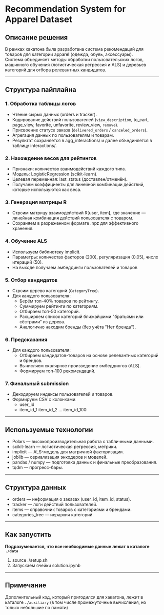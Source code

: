 # Recommendation System for Apparel Dataset

## Описание решения

В рамках хакатона была разработана система рекомендаций для товаров для категории apparel (одежда, обувь, аксессуары).  
Система объединяет методы обработки пользовательских логов, машинного обучения (логистическая регрессия и ALS) и деревьев категорий для отбора релевантных кандидатов.

---

## Структура пайплайна

### 1. Обработка таблицы логов
- Чтение сырых данных (orders и tracker).
- Кодирование действий пользователей (`view_description`, to_cart, page_view, favorite, unfavorite, review_view, `remove`).
- Присвоение статуса заказа (`delivered_orders` / `canceled_orders`).
- Агрегация данных по пользователям и товарам.
- Результат сохраняется в agg_interactions/ и далее объединяется в таблицу interactions/.

### 2. Нахождение весов для рейтингов
- Признаки: количество взаимодействий каждого типа.
- Модель: LogisticRegression (scikit-learn).
- Целевая переменная: last_status (доставлен/отменён).
- Получаем коэффициенты для линейной комбинации действий, которые используются как веса.

### 3. Генерация матрицы R
- Строим матрицу взаимодействий R[user, item], где значение — линейная комбинация действий пользователя с товаром.
- Сохраняем в разреженном формате .npz для эффективного хранения.

### 4. Обучение ALS
- Используем библиотеку implicit.
- Параметры: количество факторов (200), регуляризация (0.05), число итераций (50).
- На выходе получаем эмбеддинги пользователей и товаров.

### 5. Отбор кандидатов
- Строим дерево категорий (`CategoryTree`).
- Для каждого пользователя:
  - Берём топ-40% товаров по рейтингу.
  - Суммируем рейтинги по категориям.
  - Отбираем топ-50 категорий.
  - Расширяем список категорий ближайшими "братьями или сёстрами" из дерева.
  - Аналогично находим бренды (без учёта "Нет бренда").

### 6. Предсказания
- Для каждого пользователя:
  - Отбираем кандидатов-товаров на основе релевантных категорий и брендов.
  - Вычисляем скалярное произведение эмбеддингов (ALS).
  - Формируем топ-100 рекомендаций.

### 7. Финальный submission
- Декодируем индексы пользователей и товаров.
- Формируем CSV с колонками:
  - user_id
  - item_id_1 item_id_2 ... item_id_100

---

## Используемые технологии

- Polars — высокопроизводительная работа с табличными данными.
- scikit-learn — логистическая регрессия, метрики.
- implicit — ALS-модель для матричной факторизации.
- joblib — сериализация энкодеров и моделей.
- pandas / numpy — подготовка данных и финальные преобразования.
- tqdm — прогресс-бары.

---

## Структура данных

- orders — информация о заказах (user_id, item_id, status).
- tracker — логи действий пользователей.
- items — справочник товаров с категориями и брендами.
- categories_tree — иерархия категорий.

---

## Как запустить

**Подразумевается, что все необходимые данные лежат в каталоге `./data`**

1. source ./setup.sh
2. Запускаем ячейки solution.ipynb

---

## Примечание

Дополнительный код, который пригодился для хакатона, лежит в каталоге `./auxiliary` (в том числе промежуточные вычисления, но только небольшие по памяти)
